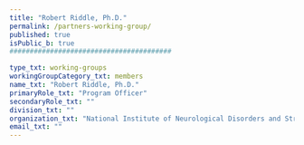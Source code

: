 ```yaml
---
title: "Robert Riddle, Ph.D."
permalink: /partners-working-group/
published: true
isPublic_b: true
########################################

type_txt: working-groups
workingGroupCategory_txt: members
name_txt: "Robert Riddle, Ph.D."
primaryRole_txt: "Program Officer"
secondaryRole_txt: ""
division_txt: ""
organization_txt: "National Institute of Neurological Disorders and Stroke (NINDS)"
email_txt: ""
---
```

